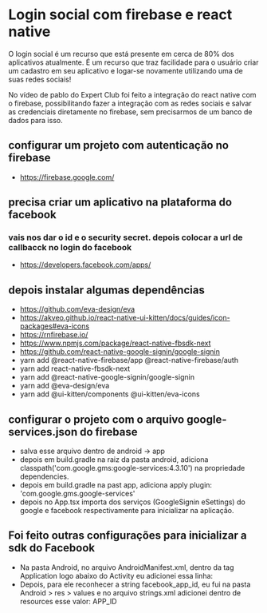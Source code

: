 
# Login social com firebase e react native 

O login social é um recurso que está presente em cerca de 80% dos aplicativos atualmente. É um recurso que traz facilidade para o usuário criar um cadastro em seu aplicativo e logar-se novamente utilizando uma de suas redes sociais!

No vídeo de pablo do Expert Club foi feito a integração do react native com o firebase, possibilitando fazer a integração com as redes sociais e salvar as credenciais diretamente no firebase, sem precisarmos de um banco de dados para isso.

## configurar um projeto com autenticação no firebase
- https://firebase.google.com/
## precisa criar um aplicativo na plataforma do facebook
### vais nos dar o id e o security secret. depois colocar a url de callbacck no login do facebook
- https://developers.facebook.com/apps/
## depois instalar algumas dependências
- https://github.com/eva-design/eva
- https://akveo.github.io/react-native-ui-kitten/docs/guides/icon-packages#eva-icons
- https://rnfirebase.io/
- https://www.npmjs.com/package/react-native-fbsdk-next
- https://github.com/react-native-google-signin/google-signin
- yarn add @react-native-firebase/app @react-native-firebase/auth
- yarn add react-native-fbsdk-next
- yarn add @react-native-google-signin/google-signin
- yarn add @eva-design/eva
- yarn add @ui-kitten/components @ui-kitten/eva-icons
## configurar o projeto com o arquivo  google-services.json do firebase
- salva esse arquivo dentro de android -> app
- depois em build.gradle na raiz da pasta android, adiciona classpath('com.google.gms:google-services:4.3.10') na propriedade dependencies.
- depois em build.gradle na past app, adiciona apply plugin: 'com.google.gms.google-services'
- depois no App.tsx importa dos serviços (GoogleSignin eSettings) do google e facebook respectivamente para inicializar na aplicação.
## Foi feito outras configurações para inicializar a sdk do Facebook
- Na pasta Android, no arquivo AndroidManifest.xml, dentro da tag Application logo abaixo do Activity eu adicionei essa linha:
      <meta-data 
         android:name="com.facebook.sdk.ApplicationId"                 
         android:value="@string/facebook_app_id"
      />
- Depois, para ele reconhecer a string facebook_app_id, eu fui na pasta Android > res > values e no arquivo strings.xml adicionei dentro de resources esse valor:
    <string name="facebook_app_id">APP_ID</string>